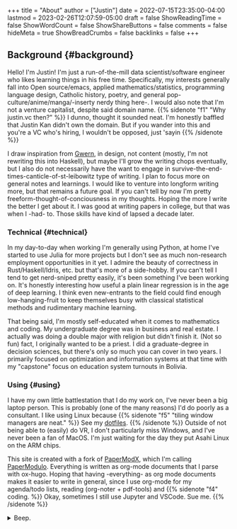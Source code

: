 +++
title = "About"
author = ["Justin"]
date = 2022-07-15T23:35:00-04:00
lastmod = 2023-02-26T12:07:59-05:00
draft = false
ShowReadingTime = false
ShowWordCount = false
ShowShareButtons = false
comments = false
hideMeta = true
ShowBreadCrumbs = false
backlinks = false
+++

<t class="outline-1nil">

## Background {#background}

Hello! I'm Justin! I'm just a run-of-the-mill data scientist/software
engineer who likes learning things in his free time. Specifically, my interests
generally fall into Open source/emacs, applied mathematics/statistics,
programming language design, Catholic history, poetry, and general
pop-culture/anime/manga/-inserty nerdy thing here-.  I would also note that I'm
not a venture capitalist, despite said domain name. {{% sidenote "f1"  "Why justin.vc then?" %}}  I dunno, thought it sounded neat. I'm honestly baffled that Justin Kan didn't own the domain. But if you wander into this and you're a VC who's hiring, I wouldn't be opposed, just 'sayin {{% /sidenote %}}

I draw inspiration from [Gwern](https://gwern.net), in design, not content (mostly, I'm not
rewriting this into Haskell), but maybe I'll grow the writing chops eventually, but I also do not necessarily have
the want to engage in survive-the-end-times-canticle-of-st-leibowitz type of writing.
I plan to focus more on general notes and learnings. I would like to venture
into longform writing more, but that remains a future goal. If you can't tell by
now I'm pretty freeform-thought-of-conciousness in my thoughts. Hoping the more
I write the better I get about it. I was good at writing papers in
college, but that was when I -had- to. Those skills have kind of lapsed a decade
later.

<div class="outline-2nil">

### Technical {#technical}

In my day-to-day when working I'm generally using Python, at home I've started
to use Julia for more projects but I don't see as much non-research employment
opportunities in it yet. I admire the beauty of correctness in
Rust/Haskell/Idris, etc. but that's more of a side-hobby. If you can't tell I
tend to get nerd-sniped pretty easily, it's been something I've been working on.
It's honestly interesting how useful a plain linear regression is in the age of
deep learning. I think even new-entrants to the field could find enough
low-hanging-fruit to keep themselves busy with classical statistical methods and
rudimentary machine learning.

That being said, I'm mostly self-educated when it comes to mathematics and coding. My
undergraduate degree was in business and real estate. I actually was doing a
double major with religion but didn't finish it. (Not so fun) fact, I originally
wanted to be a priest. I did a graduate-degree in decision sciences, but there's
only so much you can cover in two years. I primarily focused on optimization and
information systems at that time with my "capstone" focus on education system
turnouts in Bolivia.

</div>

<div class="outline-2nil">

### Using {#using}

I have my own little battlestation that I do my work on, I've never been a big
laptop person. This is probably (one of the many reasons) I'd do poorly as a
consultant. I like using Linux because {{% sidenote "f5"  "tiling window managers are neat." %}}  See my [dotfiles](https://github.com/brickfrog/.dotfiles). {{% /sidenote %}} Outside
of not being able to (easily) do VR, I don't particularly miss Windows, and I've
never been a fan of MacOS. I'm just waiting for the day they put Asahi Linux on
the ARM chips.

This site is created with a fork of [PaperModX](https://www.github.com/reorx/hugo-PaperModX), which I'm calling [PaperModulo](https://www.github.com/brickfrog/hugo-PaperModulo).
Everything is written as org-mode documents that I parse with ox-hugo. Hoping
that having -everything- as org mode documents makes it easier to write in
general, since I use org-mode for my agenda/todo lists, reading (org-noter +
pdf-tools) and {{% sidenote "f4"  coding. %}}  Okay, sometimes I still use Jupyter and VSCode. Sue me. {{% /sidenote %}}

<details>
<summary>Beep.</summary>
<div class="details">

Beep. Beep. Future TODO, show rig, details on toolings, etc.
</div>
</details>

</div>

</t>
